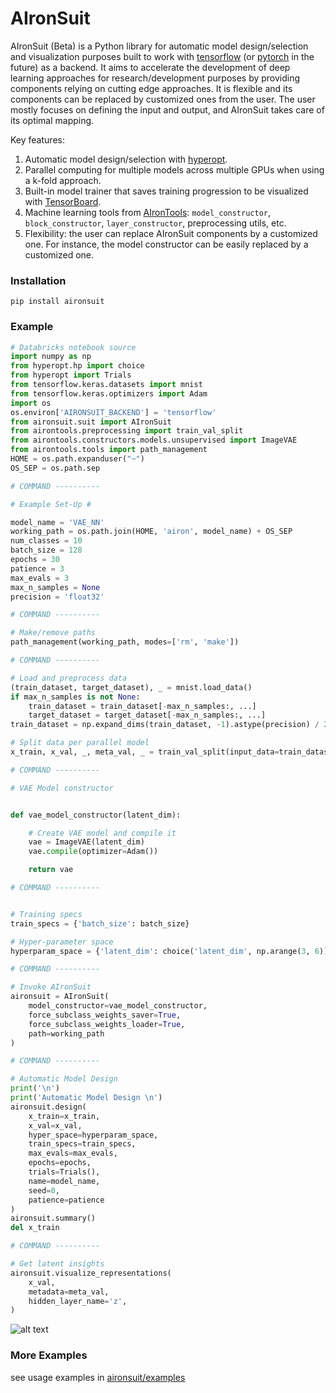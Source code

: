 # AIronSuit

AIronSuit (Beta) is a Python library for automatic model design/selection and visualization purposes built to work with 
[tensorflow](https://github.com/tensorflow/tensorflow) (or [pytorch](https://github.com/pytorch/pytorch) in the future) 
as a backend. It aims to accelerate
the development of deep learning approaches for research/development purposes by providing components relying on cutting 
edge approaches. It is flexible and its components can be 
replaced by customized ones from the user. The user mostly focuses on defining the input and output, 
and AIronSuit takes care of its optimal mapping. 

Key features:

1. Automatic model design/selection with [hyperopt](https://github.com/hyperopt/hyperopt). 
2. Parallel computing for multiple models across multiple GPUs when using a k-fold approach.
3. Built-in model trainer that saves training progression to be visualized with 
   [TensorBoard](https://github.com/tensorflow/tensorboard).
4. Machine learning tools from [AIronTools](https://github.com/AtrejuArtax/airontools): `model_constructor`, `block_constructor`, 
   `layer_constructor`, preprocessing utils, etc.
5. Flexibility: the user can replace AIronSuit components by a customized one. For instance,
    the model constructor can be easily replaced by a customized one.
   
### Installation

`pip install aironsuit`

### Example

``` python
# Databricks notebook source
import numpy as np
from hyperopt.hp import choice
from hyperopt import Trials
from tensorflow.keras.datasets import mnist
from tensorflow.keras.optimizers import Adam
import os
os.environ['AIRONSUIT_BACKEND'] = 'tensorflow'
from aironsuit.suit import AIronSuit
from airontools.preprocessing import train_val_split
from airontools.constructors.models.unsupervised import ImageVAE
from airontools.tools import path_management
HOME = os.path.expanduser("~")
OS_SEP = os.path.sep

# COMMAND ----------

# Example Set-Up #

model_name = 'VAE_NN'
working_path = os.path.join(HOME, 'airon', model_name) + OS_SEP
num_classes = 10
batch_size = 128
epochs = 30
patience = 3
max_evals = 3
max_n_samples = None
precision = 'float32'

# COMMAND ----------

# Make/remove paths
path_management(working_path, modes=['rm', 'make'])

# COMMAND ----------

# Load and preprocess data
(train_dataset, target_dataset), _ = mnist.load_data()
if max_n_samples is not None:
    train_dataset = train_dataset[-max_n_samples:, ...]
    target_dataset = target_dataset[-max_n_samples:, ...]
train_dataset = np.expand_dims(train_dataset, -1).astype(precision) / 255

# Split data per parallel model
x_train, x_val, _, meta_val, _ = train_val_split(input_data=train_dataset, meta_data=target_dataset)

# COMMAND ----------

# VAE Model constructor


def vae_model_constructor(latent_dim):

    # Create VAE model and compile it
    vae = ImageVAE(latent_dim)
    vae.compile(optimizer=Adam())

    return vae

# COMMAND ----------


# Training specs
train_specs = {'batch_size': batch_size}

# Hyper-parameter space
hyperparam_space = {'latent_dim': choice('latent_dim', np.arange(3, 6))}

# COMMAND ----------

# Invoke AIronSuit
aironsuit = AIronSuit(
    model_constructor=vae_model_constructor,
    force_subclass_weights_saver=True,
    force_subclass_weights_loader=True,
    path=working_path
)

# COMMAND ----------

# Automatic Model Design
print('\n')
print('Automatic Model Design \n')
aironsuit.design(
    x_train=x_train,
    x_val=x_val,
    hyper_space=hyperparam_space,
    train_specs=train_specs,
    max_evals=max_evals,
    epochs=epochs,
    trials=Trials(),
    name=model_name,
    seed=0,
    patience=patience
)
aironsuit.summary()
del x_train

# COMMAND ----------

# Get latent insights
aironsuit.visualize_representations(
    x_val,
    metadata=meta_val,
    hidden_layer_name='z',
)
```

![alt text](https://https://github.com/AtrejuArtax/aironsuit/blob/visualization/images/vae_z_representations.png)

### More Examples

see usage examples in [aironsuit/examples](https://github.com/AtrejuArtax/aironsuit/tree/master/examples)